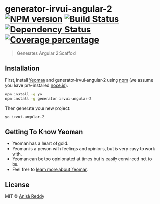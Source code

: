 # generator-irvui-angular-2 [![NPM version][npm-image]][npm-url] [![Build Status][travis-image]][travis-url] [![Dependency Status][daviddm-image]][daviddm-url] [![Coverage percentage][coveralls-image]][coveralls-url]
> Generates Angular 2 Scaffold

## Installation

First, install [Yeoman](http://yeoman.io) and generator-irvui-angular-2 using [npm](https://www.npmjs.com/) (we assume you have pre-installed [node.js](https://nodejs.org/)).

```bash
npm install -g yo
npm install -g generator-irvui-angular-2
```

Then generate your new project:

```bash
yo irvui-angular-2
```

## Getting To Know Yeoman

 * Yeoman has a heart of gold.
 * Yeoman is a person with feelings and opinions, but is very easy to work with.
 * Yeoman can be too opinionated at times but is easily convinced not to be.
 * Feel free to [learn more about Yeoman](http://yeoman.io/).

## License

MIT © [Anish Reddy]()


[npm-image]: https://badge.fury.io/js/generator-irvui-angular-2.svg
[npm-url]: https://npmjs.org/package/generator-irvui-angular-2
[travis-image]: https://travis-ci.org//generator-irvui-angular-2.svg?branch=master
[travis-url]: https://travis-ci.org//generator-irvui-angular-2
[daviddm-image]: https://david-dm.org//generator-irvui-angular-2.svg?theme=shields.io
[daviddm-url]: https://david-dm.org//generator-irvui-angular-2
[coveralls-image]: https://coveralls.io/repos//generator-irvui-angular-2/badge.svg
[coveralls-url]: https://coveralls.io/r//generator-irvui-angular-2
